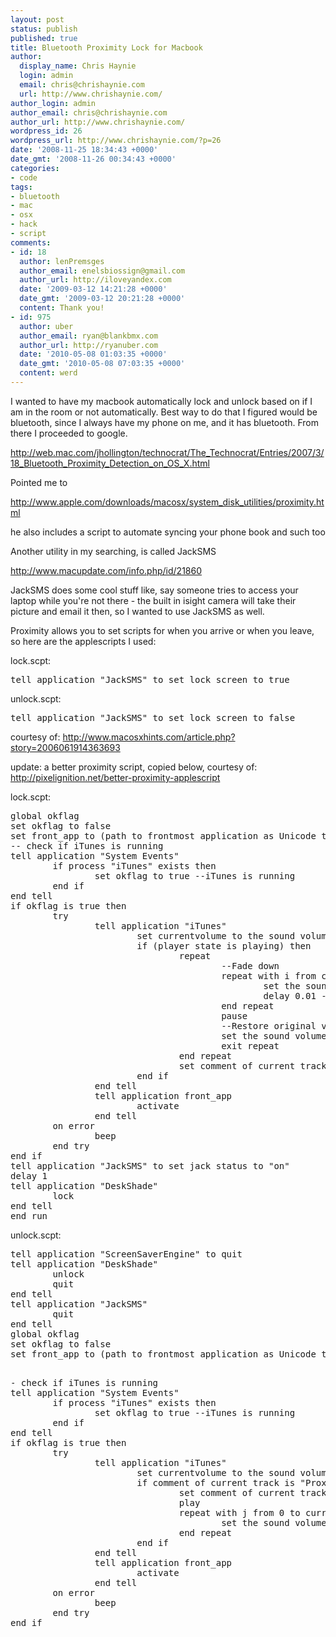 ```yaml
---
layout: post
status: publish
published: true
title: Bluetooth Proximity Lock for Macbook
author:
  display_name: Chris Haynie
  login: admin
  email: chris@chrishaynie.com
  url: http://www.chrishaynie.com/
author_login: admin
author_email: chris@chrishaynie.com
author_url: http://www.chrishaynie.com/
wordpress_id: 26
wordpress_url: http://www.chrishaynie.com/?p=26
date: '2008-11-25 18:34:43 +0000'
date_gmt: '2008-11-26 00:34:43 +0000'
categories:
- code
tags:
- bluetooth
- mac
- osx
- hack
- script
comments:
- id: 18
  author: lenPremsges
  author_email: enelsbiossign@gmail.com
  author_url: http://iloveyandex.com
  date: '2009-03-12 14:21:28 +0000'
  date_gmt: '2009-03-12 20:21:28 +0000'
  content: Thank you!
- id: 975
  author: uber
  author_email: ryan@blankbmx.com
  author_url: http://ryanuber.com
  date: '2010-05-08 01:03:35 +0000'
  date_gmt: '2010-05-08 07:03:35 +0000'
  content: werd
---
```

<p>I wanted to have my macbook automatically lock and unlock based on if I am in the room or not automatically. Best way to do that I figured would be bluetooth, since I always have my phone on me, and it has bluetooth. From there I proceeded to google.</p>
<p><a title="http://web.mac.com/jhollington/technocrat/The_Technocrat/Entries/2007/3/18_Bluetooth_Proximity_Detection_on_OS_X.html" href="http://web.mac.com/jhollington/technocrat/The_Technocrat/Entries/2007/3/18_Bluetooth_Proximity_Detection_on_OS_X.html">http://web.mac.com/jhollington/technocrat/The_Technocrat/Entries/2007/3/18_Bluetooth_Proximity_Detection_on_OS_X.html</a></p>
<p>Pointed me to</p>
<p><a title="http://www.apple.com/downloads/macosx/system_disk_utilities/proximity.html" href="http://www.apple.com/downloads/macosx/system_disk_utilities/proximity.html">http://www.apple.com/downloads/macosx/system_disk_utilities/proximity.html</a></p>
<p>he also includes a script to automate syncing your phone book and such too</p>
<p>Another utility in my searching, is called JackSMS</p>
<p><a title="http://www.macupdate.com/info.php/id/21860" href="http://www.macupdate.com/info.php/id/21860">http://www.macupdate.com/info.php/id/21860</a></p>
<p>JackSMS does some cool stuff like, say someone tries to access your laptop while you're not there - the built in isight camera will take their picture and email it then, so I wanted to use JackSMS as well.</p>
<p>Proximity allows you to set scripts for when you arrive or when you leave, so here are the applescripts I used:</p>
<p>lock.scpt:
<pre lang="applescript">﻿tell application "JackSMS" to set lock screen to true</pre>
</p>
<p>unlock.scpt:
<pre lang="applescript">﻿tell application "JackSMS" to set lock screen to false</pre>
</p>
<p>courtesy of: <a title="http://www.macosxhints.com/article.php?story=2006061914363693" href="http://www.macosxhints.com/article.php?story=2006061914363693">http://www.macosxhints.com/article.php?story=2006061914363693</a></p>
<p>update: a better proximity script, copied below, courtesy of:
<a title="http://pixelignition.net/better-proximity-applescript" href="http://pixelignition.net/better-proximity-applescript"> http://pixelignition.net/better-proximity-applescript</a>
</p>
<p>
lock.scpt:
<pre lang="applescript">
global okflag
set okflag to false
set front_app to (path to frontmost application as Unicode text) -- So we can switch back to this after running the fade
-- check if iTunes is running
tell application "System Events"
        if process "iTunes" exists then
                set okflag to true --iTunes is running
        end if
end tell
if okflag is true then
        try
                tell application "iTunes"
                        set currentvolume to the sound volume
                        if (player state is playing) then
                                repeat
                                        --Fade down
                                        repeat with i from currentvolume to 0 by -1 --try by -4 on slower Macs
                                                set the sound volume to i
                                                delay 0.01 -- Adjust this to change fadeout duration (delete this line on slower Macs)
                                        end repeat
                                        pause
                                        --Restore original volume
                                        set the sound volume to currentvolume
                                        exit repeat
                                end repeat
                                set comment of current track to "Proximity Paused"
                        end if
                end tell
                tell application front_app
                        activate
                end tell
        on error
                beep
        end try
end if
tell application "JackSMS" to set jack status to "on"
delay 1
tell application "DeskShade"
        lock
end tell
end run
</pre>
</p>
<p>
unlock.scpt:
<pre lang="applescript">
tell application "ScreenSaverEngine" to quit
tell application "DeskShade"
        unlock
        quit
end tell
tell application "JackSMS"
        quit
end tell
global okflag
set okflag to false
set front_app to (path to frontmost application as Unicode text) -- So we can switch back to this after running the fade</p>
- check if iTunes is running
tell application "System Events"
        if process "iTunes" exists then
                set okflag to true --iTunes is running
        end if
end tell
if okflag is true then
        try
                tell application "iTunes"
                        set currentvolume to the sound volume
                        if comment of current track is "Proximity Paused" then
                                set comment of current track to ""
                                play
                                repeat with j from 0 to currentvolume by 2 --try by 4 on slower Macs
                                        set the sound volume to j
                                end repeat
                        end if
                end tell
                tell application front_app
                        activate
                end tell
        on error
                beep
        end try
end if
</pre>
</p>
